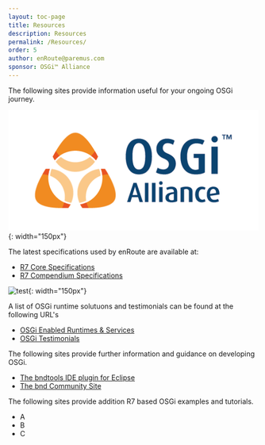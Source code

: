 ```yaml
---
layout: toc-page
title: Resources 
description: Resources 
permalink: /Resources/
order: 5
author: enRoute@paremus.com
sponsor: OSGi™ Alliance
---
```


The following sites provide information useful for your ongoing OSGi journey. 

![OSGi Alliance](img/OSGi_Alliance_Logo.png){: width="150px"}

The latest specifications used by enRoute are available at:

* [R7 Core Specifications](https://osgi.org/hudson/job/build.core/lastSuccessfulBuild/artifact/osgi.specs/generated/html/core/index.html)
* [R7 Compendium Specifications](https://osgi.org/hudson/job/build.cmpn/lastSuccessfulBuild/artifact/osgi.specs/generated/html/cmpn/index.html)


![test](img/OSGiMark_Enabled_RGB.png){: width="150px"}

A list of OSGi runtime solutuons and testimonials can be found at the following URL's 

* [OSGi Enabled Runtimes & Services](https://www.osgi.org/osgi-compliance/osgi-enabled/osgi-enabled-products-and-services/)
* [OSGi Testimonials](https://www.osgi.org/about-us/testimonials/)


The following sites provide further information and guidance on developing OSGi. 

* [The bndtools IDE plugin for Eclipse](http://bndtools.org) 
* [The bnd Community Site](http://bnd.bndtools.org)


The following sites provide addition R7 based OSGi examples and tutorials. 

* A
* B
* C







